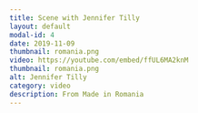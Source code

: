 ```yaml
---
title: Scene with Jennifer Tilly
layout: default
modal-id: 4
date: 2019-11-09
thumbnail: romania.png
video: https://youtube.com/embed/ffUL6MA2knM
thumbnail: romania.png
alt: Jennifer Tilly
category: video
description: From Made in Romania
---
```


